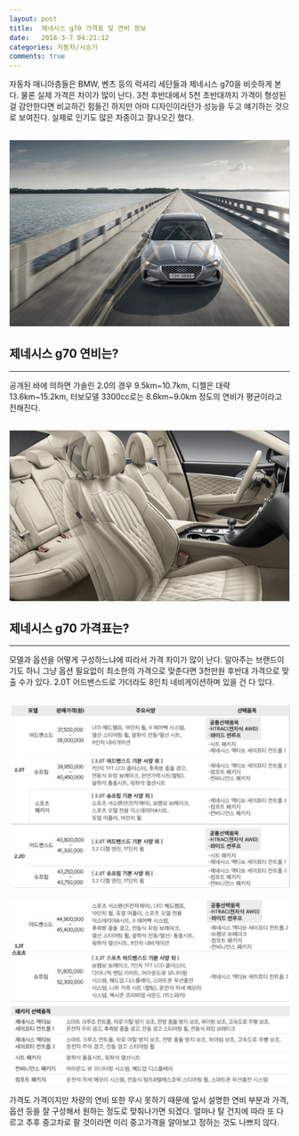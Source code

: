 ```yaml
---
layout: post
title:  제네시스 g70 가격표 및 연비 정보
date:   2018-3-7 04:21:12
categories: 자동차/시승기
comments: true
---
```




<p>자동차 매니아층들은 BMW, 벤츠 등의 럭셔리 세단들과 제네시스 g70을 비슷하게 본다. 물론 실제 가격은 차이가 많이 난다. 3천 후반대에서 5천 초반대까지 가격이 형성된 걸 감안한다면 비교하긴 힘들긴 하지만 아마 디자인이라던가 성능을 두고 얘기하는 것으로 보여진다. 실제로 인기도 많은 차종이고 잘나오긴 했다.</p>

<br><img class="image" src="/images/123435.png" alt=""/><br>

<h2>제네시스 g70 연비는?</h2><hr><p>공개된 바에 의하면 가솔린 2.0의 경우 9.5km~10.7km, 디젤은 대략 13.6km~15.2km, 터보모델 3300cc로는 8.6km~9.0km 정도의 연비가 평균이라고 전해진다.</p>


<br><img class="image" src="/images/2436363.png" alt=""/><br>

<h2>제네시스 g70 가격표는?</h2><hr><p>모델과 옵션을 어떻게 구성하느냐에 따라서 가격 차이가 많이 난다. 알아주는 브랜드이기도 하니 그냥 옵션 필요없이 최소한의 가격으로 맞춘다면 3천만원 후반대 가격으로 맞출 수가 있다. 2.0T 어드밴스드로 가더라도 8인치 네비게이션하며 있을 건 다 있다.</p>

<br><img class="image" src="/images/346223.png" alt=""/>

<img class="image" src="/images/4346345.png" alt=""/><br>


가격도 가격이지만 차량의 연비 또한 무시 못하기 때문에 앞서 설명한 연비 부분과 가격, 옵션 등을 잘 구성해서 원하는 정도로 맞춰나가면 되겠다. 얼마나 탈 건지에 따라 또 다르고 추후 중고차로 팔 것이라면 미리 중고가격을 알아보고 정하는 것도 나쁘지 않다.